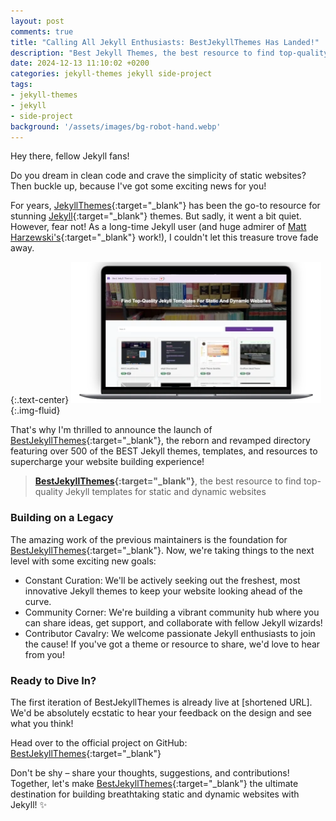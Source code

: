 ```yaml
---
layout: post
comments: true
title: "Calling All Jekyll Enthusiasts: BestJekyllThemes Has Landed!"
description: "Best Jekyll Themes, the best resource to find top-quality Jekyll templates for static and dynamic websites"
date: 2024-12-13 11:10:02 +0200
categories: jekyll-themes jekyll side-project
tags:
- jekyll-themes
- jekyll
- side-project
background: '/assets/images/bg-robot-hand.webp'
---
```


Hey there, fellow Jekyll fans!

Do you dream in clean code and crave the simplicity of static websites? Then buckle up, because I've got some exciting news for you!

For years, [JekyllThemes](https://github.com/mattvh/jekyllthemes/){:target="_blank"} has been the go-to resource for stunning [Jekyll](https://jekyllrb.com/){:target="_blank"} themes. But sadly, it went a bit quiet.  However, fear not! As a long-time Jekyll user (and huge admirer of [Matt Harzewski's](https://github.com/mattvh/){:target="_blank"} work!), I couldn't let this treasure trove fade away.

{:.text-center}
![BestJekyllThemes site](/assets/images/2024-12-12-best-jekyll-themes.webp){:.img-fluid}

That's why I'm thrilled to announce the launch of [BestJekyllThemes](https://www.bestjekyllthemes.site/){:target="_blank"}, the reborn and revamped directory featuring over 500 of the BEST Jekyll themes, templates, and resources  to supercharge your website building experience!

> **[BestJekyllThemes](https://www.bestjekyllthemes.site/){:target="_blank"}**, the best resource to find top-quality Jekyll templates for static and dynamic websites

### Building on a Legacy

The amazing work of the previous maintainers is the foundation for [BestJekyllThemes](https://www.bestjekyllthemes.site/){:target="_blank"}. Now, we're taking things to the next level with some exciting new goals:

* Constant Curation: We'll be actively seeking out the freshest, most innovative Jekyll themes to keep your website looking ahead of the curve.
* Community Corner: We're building a vibrant community hub where you can share ideas, get support, and collaborate with fellow Jekyll wizards!
* Contributor Cavalry: We welcome passionate Jekyll enthusiasts to join the cause! If you've got a theme or resource to share, we'd love to hear from you!

### Ready to Dive In?

The first iteration of BestJekyllThemes is already live at [shortened URL]. We'd be absolutely ecstatic to hear your feedback on the design and see what you think!

Head over to the official project on GitHub: [BestJekyllThemes](https://github.com/carlesloriente/jekyllthemes/){:target="_blank"}

Don't be shy – share your thoughts, suggestions, and contributions! Together, let's make [BestJekyllThemes](https://www.bestjekyllthemes.site/){:target="_blank"} the ultimate destination for building breathtaking static and dynamic websites with Jekyll! ✨
